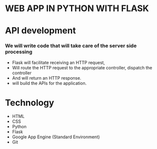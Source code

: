 # WEB APP IN PYTHON WITH FLASK

# API development

### We will write code that will take care of the server side processing

* Flask will facilitate receiving an HTTP request,
* Will route the HTTP request to the appropriate controller, dispatch the controller
* And will return an HTTP response. 
* will build the APIs for the application. 


# Technology 

* HTML
* CSS
* Python
* Flask
* Google App Engine (Standard Environment)
* Git
